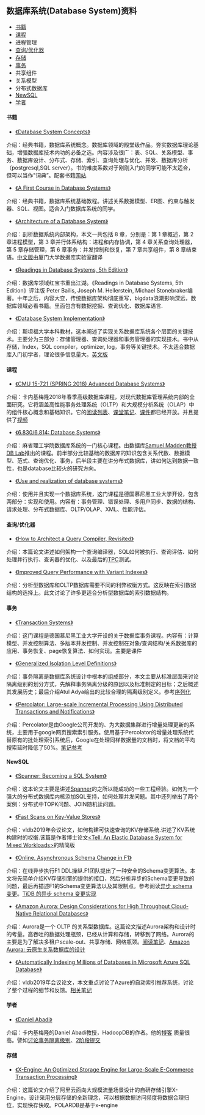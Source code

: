 ## 数据库系统(Database System)资料

- [书籍](#书籍)
- [课程](#课程)
- 进程管理
- [查询/优化器](#查询/优化器)
- [存储](#存储)
- [事务](#事务)
- 共享组件
- 关系模型
- 分布式数据库
- [NewSQL](#NewSQL)
- [学者](#学者)



#### 书籍

- [《Database System Concepts》](https://kakeboksen.td.org.uit.no/Database%20System%20Concepts%206th%20edition.pdf)

介绍：经典书籍，数据库系统概念。数据库领域的殿堂级作品。夯实数据库理论基础，增强数据库技术内功的必备之选。内容涉及很广：表、SQL、关系模型、事务、数据库设计、分布式、存储、索引、查询处理与优化、并发、数据库分析（postgresql,SQL server）。书的难度系数对于刚刚入门的同学可能不太适合，但可以当作"词典”。配套书籍[网站](https://www.db-book.com/).

- [《A First Course in Database Systems》](http://infolab.stanford.edu/~ullman/fcdb.html)

介绍：经典书籍，数据库系统基础教程。讲述关系数据模型、ER图、约束与触发器、SQL、视图。适合入门数据库系统的同学。

- [《Architecture of a Database System》](http://db.cs.berkeley.edu/papers/fntdb07-architecture.pdf)

介绍：剖析数据系统内部架构，本文一共包括 8 章，分别是：第 1 章概述，第 2 章进程模型，第 3 章并行体系结构：进程和内存协调，第 4 章关系查询处理器，第 5 章存储管理，第 6 章事务：并发控制和恢复，第 7 章共享组件，第 8 章结束语。[中文版](http://dblab.xmu.edu.cn/wp-content/uploads/old/files/linziyu-Architecture%20of%20a%20Database%20System(Chinese%20Version)-ALL.pdf)由厦门大学数据库实验室翻译

- [《Readings in Database Systems, 5th Edition》](http://www.redbook.io/)

介绍：数据库领域红宝书重出江湖。《Readings in Database Systems, 5th Edition》评注版 Peter Bailis, Joseph M. Hellerstein, Michael Stonebraker编著。十年之后，内容大变，传统数据库架构彻底重写，bigdata浪潮影响深远，数据库领域必看书籍。里面包含有数据挖掘、查询优化、数据库语言.

- [《Database System Implementation》](http://infolab.stanford.edu/~ullman/dbsi.html)

介绍：斯坦福大学本科教材，这本阐述了实现关系数据库系统各个层面的关键技术。主要分为三部分：存储管理器、查询处理器和事务管理器的实现技术。书中从存储，Index，SQL compiler，optimizer, log，事务等关键技术。不太适合数据库入门初学者，理论很多信息量大。[英文版](https://people.inf.elte.hu/miiqaai/elektroModulatorDva.pdf)

#### 课程

- [《CMU 15-721 (SPRING 2018) Advanced Database Systems》](https://15721.courses.cs.cmu.edu/spring2018/)

介绍：卡内基梅隆2018年春季高级数据库课程，对现代数据库管理系统内部的全面研究。它将涵盖高性能事务处理系统（OLTP）和大规模分析系统（OLAP）中的组件核心概念和基础知识。它的[阅读列表](https://15721.courses.cs.cmu.edu/spring2018/schedule.html#jan-24-2018)、[课堂笔记](https://15721.courses.cs.cmu.edu/spring2018/notes/)、[课件](https://15721.courses.cs.cmu.edu/spring2018/slides/)都已经开放。并且提供了[视频](https://www.youtube.com/playlist?list=PLSE8ODhjZXjYplQRUlrgQKwIAV3es0U6t)

- [《6.830/6.814: Database Systems》](http://db.csail.mit.edu/6.830/)

介绍：麻省理工学院数据库系统的一门核心课程。由数据库[Samuel Madden教授](http://db.csail.mit.edu/madden/)[DB Lab](http://db.csail.mit.edu/)推出的课程。前半部分比较基础的数据库的知识包含关系代数、数据模型、范式、查询优化、事务，后半段主要在讲分布式数据库，讲如何达到数据一致性，也是database比较火的研究方向。

- [《Use and realization of database systems》](https://db.in.tum.de/teaching/ss19/impldb/?lang=en)

介绍：使用并且实现一个数据库系统，这门课程是德国慕尼黑工业大学开设，包含两部分：实现和使用。内容有：事务管理、错误处理、多用户同步、数据的结构、请求处理、分布式数据库、OLTP/OLAP、XML、性能评估。


#### 查询/优化器

- [《How to Architect a Query Compiler, Revisited》](https://www.cs.purdue.edu/homes/rompf/papers/tahboub-sigmod18.pdf)

介绍：本篇论文讲述如何架构一个查询编译器，SQL如何被执行、查询评估、如何处理并行执行、查询器的优化、以及最后的[TPC](http://www.tpc.org/information/benchmarks.asp)测试。

- [《Improved Query Performance with Variant Indexes》](http://ilpubs.stanford.edu:8090/253/1/1997-40.pdf)

介绍：分析型数据库和OLTP数据库需要不同的利弊权衡方式。这反映在索引数据结构的选择上。此文讨论了许多更适合分析型数据库的索引数据结构。

#### 事务

- [《Transaction Systems》](https://db.in.tum.de/teaching/ss19/transactions/?lang=en)

介绍：这门课程是德国慕尼黑工业大学开设的关于数据库事务课程。内容有：计算模型、并发控制算法、多版本并发控制、并发控制在对象/查询结构/关系数据库的应用、事务恢复、page恢复算法、如何实现。主要是课件

- [《Generalized Isolation Level Definitions》](http://pmg.csail.mit.edu/papers/icde00.pdf)

介绍：事务隔离是数据库系统设计中根本的组成部分，本文主要从标准层面来讨论隔离级别的划分方式，先解释事务隔离分级的原因以及标准制定的目标；之后概述其发展历史；最后介绍Atul Adya给出的比较合理的隔离级别定义。参考[序列化](http://blog.kongfy.com/2019/03/serializable/)

- [《Percolator: Large-scale Incremental Processing Using Distributed Transactions and Notifications》](https://storage.googleapis.com/pub-tools-public-publication-data/pdf/36726.pdf)    

介绍：Percolator是由Google公司开发的、为大数据集群进行增量处理更新的系统，主要用于google网页搜索索引服务。使用基于Percolator的增量处理系统代替原有的批处理索引系统后，Google在处理同样数据量的文档时，将文档的平均搜索延时降低了50%。[笔记参考](http://andremouche.github.io/transaction/percolator.html)

#### NewSQL

- [《Spanner: Becoming a SQL System》](https://static.googleusercontent.com/media/research.google.com/zh-CN//pubs/archive/46103.pdf)    

介绍：这本论文主要是讲述[Spanner](https://storage.googleapis.com/pub-tools-public-publication-data/pdf/65b514eda12d025585183a641b5a9e096a3c4be5.pdf)的之所以能成功的一些工程经验。如何为一个强大的分布式数据库内核添加SQL支持，如何处理并发问题。其中还列举出了两个案例：分布式中TOPK问题、JOIN随机读问题。

- [《Fast Scans on Key-Value Stores》](http://www.vldb.org/pvldb/vol10/p1526-bocksrocker.pdf)    

介绍：vldb2019年会议论文，如何构建可快速查询的KV存储系统.讲述了KV系统构建时的权衡.该篇是作者博士论文[<Tell: An Elastic Database System for Mixed Workloads>](https://www.systems.ethz.ch/sites/default/files/file/UpcomingPublications/PilmanMarkus2016.pdf)的精简版

- [《Online, Asynchronous Schema Change in F1》](https://static.googleusercontent.com/media/research.google.com/zh-CN//pubs/archive/41376.pdf)

介绍：在线异步执行F1 DDL操纵.F1团队提出了一种安全的Schema变更算法。本文将先简单介绍KV存储引擎的提供的接口，然后分析异步的Schema变更导致的问题，最后再描述F1的Schema变更算法以及其限制点。参考阅读[异步 schema 变更](https://github.com/ngaut/builddatabase/blob/master/f1/schema-change.md)。[TiDB 的异步 schema 变更实现](https://github.com/ngaut/builddatabase/blob/master/f1/schema-change-implement.md)


- [《Amazon Aurora: Design Considerations for High Throughput Cloud-Native Relational Databases》](https://www.allthingsdistributed.com/files/p1041-verbitski.pdf)    

介绍：Aurora是一个 OLTP 的关系型数据库。这篇论文描述Aurora架构和设计时的考量。高吞吐的数据处理瓶颈，已经从计算和存储，转移到了网络。Aurora的主要是为了解决多租户scale-out、共享存储、网络瓶颈。[阅读笔记](http://www.zenlife.tk/aurora.md)、[Amazon Aurora: 云原生关系数据库的设计](https://www.allthingsdistributed.com/2019/03/Amazon-Aurora-design-cloud-native-relational-database.html)

- [《Automatically Indexing Millions of Databases in Microsoft Azure SQL Database》](https://www.microsoft.com/en-us/research/uploads/prod/2019/02/autoindexing_azuredb.pdf)    

介绍：vldb2019年会议论文，本文重点讨论了Azure的自动索引推荐系统，讨论了整个过程的细节和反馈。[相关笔记](https://zhuanlan.zhihu.com/p/62628781)

#### 学者

- [《Daniel Abadi》](https://www.cs.umd.edu/~abadi/)    

介绍：卡内基梅隆的Daniel Abadi教授，HadoopDB的作者。他的[博客](http://dbmsmusings.blogspot.com/) 质量很高。譬如[讨论事务隔离级别](http://dbmsmusings.blogspot.com/2019/05/introduction-to-transaction-isolation.html)、[2阶段提交](http://dbmsmusings.blogspot.com/2019/01/its-time-to-move-on-from-two-phase.html)

#### 存储

- [《X-Engine: An Optimized Storage Engine for Large-Scale E-Commerce Transaction Processing》](https://dl.acm.org/citation.cfm?id=3314041)    

介绍：这篇论文介绍了阿里云面向大规模流量场景设计的自研存储引擎X-Engine，设计采用分层存储的全新理念，可以根据数据访问频度将数据合理归位，实现快存快取。POLARDB是基于x-engine
